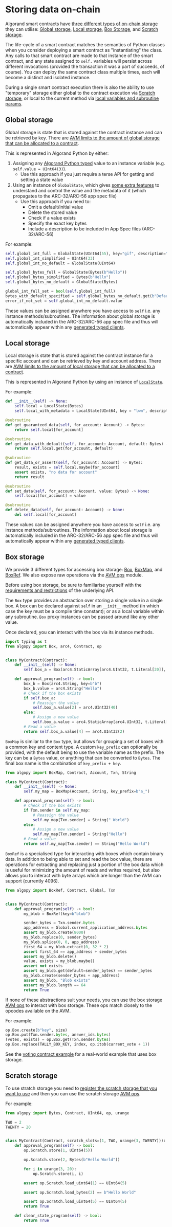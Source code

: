 # Storing data on-chain

Algorand smart contracts have [three different types of on-chain storage](https://devdeveloper.algorand.co/concepts/smart-contracts/storage/overview/)
they can utilise: [Global storage](#global-storage), [Local storage](#local-storage), [Box Storage](#box-storage), and [Scratch storage](#scratch-storage).

The life-cycle of a smart contract matches the semantics of Python classes when you consider
deploying a smart contract as "instantiating" the class. Any calls to that smart contract are made
to that instance of the smart contract, and any state assigned to `self.` variables will persist
across different invocations (provided the transaction it was a part of succeeds, of course). You can
deploy the same contract class multiple times, each will become a distinct and isolated instance.

During a single smart contract execution there is also the ability to use "temporary" storage
either global to the contract execution via [Scratch storage](#scratch-storage), or local to
the current method via [local variables and subroutine params](./lg-structure.md#subroutines).

## Global storage

Global storage is state that is stored against the contract instance and can be retrieved
by key. There are [AVM limits to the amount of global storage that can be allocated to a contract](https://dev.algorand.co/concepts/smart-contracts/storage/overview/#global-storage).

This is represented in Algorand Python by either:

1. Assigning any [Algorand Python typed](./lg-types.md) value to an instance variable (e.g. `self.value = UInt64(3)`).
    - Use this approach if you just require a terse API for getting and setting a state value
2. Using an instance of `GlobalState`, which gives [some extra features](./api-algopy.md#algopy.GlobalState) to understand
   and control the value and the metadata of it (which propagates to the ARC-32/ARC-56 app spec file)
    - Use this approach if you need to:
        - Omit a default/initial value
        - Delete the stored value
        - Check if a value exists
        - Specify the exact key bytes
        - Include a description to be included in App Spec files (ARC-32/ARC-56)

For example:

```python
self.global_int_full = GlobalState(UInt64(55), key="gif", description="Global int full")
self.global_int_simplified = UInt64(33)
self.global_int_no_default = GlobalState(UInt64)

self.global_bytes_full = GlobalState(Bytes(b"Hello"))
self.global_bytes_simplified = Bytes(b"Hello")
self.global_bytes_no_default = GlobalState(Bytes)

global_int_full_set = bool(self.global_int_full)
bytes_with_default_specified = self.global_bytes_no_default.get(b"Default if no value set")
error_if_not_set = self.global_int_no_default.value
```

These values can be assigned anywhere you have access to `self` i.e. any instance methods/subroutines. The information about
global storage is automatically included in the ARC-32/ARC-56 app spec file and thus will automatically appear within
any [generated typed clients](https://github.com/algorandfoundation/algokit-cli/blob/main/docs/features/generate.md#1-typed-clients).

## Local storage

Local storage is state that is stored against the contract instance for a specific account and can be retrieved
by key and account address. There are [AVM limits to the amount of local storage that can be allocated to a contract](https://dev.algorand.co/concepts/smart-contracts/storage/overview/#local-storage).

This is represented in Algorand Python by using an instance of [`LocalState`](./api-algopy.md#algopy.LocalState).

For example:

```python
def __init__(self) -> None:
    self.local = LocalState(Bytes)
    self.local_with_metadata = LocalState(UInt64, key = "lwm", description = "Local with metadata")

@subroutine
def get_guaranteed_data(self, for_account: Account) -> Bytes:
    return self.local[for_account]

@subroutine
def get_data_with_default(self, for_account: Account, default: Bytes) -> Bytes:
    return self.local.get(for_account, default)

@subroutine
def get_data_or_assert(self, for_account: Account) -> Bytes:
    result, exists = self.local.maybe(for_account)
    assert exists, "no data for account"
    return result

@subroutine
def set_data(self, for_account: Account, value: Bytes) -> None:
    self.local[for_account] = value

@subroutine
def delete_data(self, for_account: Account) -> None:
    del self.local[for_account]
```

These values can be assigned anywhere you have access to `self` i.e. any instance methods/subroutines. The information about
local storage is automatically included in the ARC-32/ARC-56 app spec file and thus will automatically appear within
any [generated typed clients](https://github.com/algorandfoundation/algokit-cli/blob/main/docs/features/generate.md#1-typed-clients).

## Box storage

We provide 3 different types for accessing box storage: [Box](./api-algopy.md#algopy.Box), [BoxMap](./api-algopy.md#algopy.BoxMap), and [BoxRef](./api-algopy.md#algopy.BoxBlob). We also expose raw operations via the [AVM ops](./lg-ops.md) module.

Before using box storage, be sure to familiarise yourself with the [requirements and restrictions](https://dev.algorand.co/concepts/smart-contracts/storage/overview/#boxes) of the underlying API.

The `Box` type provides an abstraction over storing a single value in a single box. A box can be declared against `self`
in an `__init__` method (in which case the key must be a compile time constant); or as a local variable within any
subroutine. `Box` proxy instances can be passed around like any other value.

Once declared, you can interact with the box via its instance methods.

```python
import typing as t
from algopy import Box, arc4, Contract, op


class MyContract(Contract):
    def __init__(self) -> None:
        self.box_a = Box(arc4.StaticArray[arc4.UInt32, t.Literal[20]], key=b"a")

    def approval_program(self) -> bool:
        box_b = Box(arc4.String, key=b"b")
        box_b.value = arc4.String("Hello")
        # Check if the box exists
        if self.box_a:
            # Reassign the value
            self.box_a.value[2] = arc4.UInt32(40)
        else:
            # Assign a new value
            self.box_a.value = arc4.StaticArray[arc4.UInt32, t.Literal[20]].from_bytes(op.bzero(20 * 4))
        # Read a value
        return self.box_a.value[4] == arc4.UInt32(2)
```

`BoxMap` is similar to the `Box` type, but allows for grouping a set of boxes with a common key and content type.
A custom `key_prefix` can optionally be provided, with the default being to use the variable name as the prefix.
The key can be a `Bytes` value, or anything that can be converted to `Bytes`. The final box name is the combination of `key_prefix + key`.

```python
from algopy import BoxMap, Contract, Account, Txn, String

class MyContract(Contract):
    def __init__(self) -> None:
        self.my_map = BoxMap(Account, String, key_prefix=b"a_")

    def approval_program(self) -> bool:
        # Check if the box exists
        if Txn.sender in self.my_map:
            # Reassign the value
            self.my_map[Txn.sender] = String(" World")
        else:
            # Assign a new value
            self.my_map[Txn.sender] = String("Hello")
        # Read a value
        return self.my_map[Txn.sender] == String("Hello World")
```

`BoxRef` is a specialised type for interacting with boxes which contain binary data. In addition to being able to set and read the box value, there are operations for extracting and replacing just a portion of the box data which
is useful for minimizing the amount of reads and writes required, but also allows you to interact with byte arrays which are longer than the AVM can support (currently 4096).

```python
from algopy import BoxRef, Contract, Global, Txn


class MyContract(Contract):
    def approval_program(self) -> bool:
        my_blob = BoxRef(key=b"blob")

        sender_bytes = Txn.sender.bytes
        app_address = Global.current_application_address.bytes
        assert my_blob.create(8000)
        my_blob.replace(0, sender_bytes)
        my_blob.splice(0, 0, app_address)
        first_64 = my_blob.extract(0, 32 * 2)
        assert first_64 == app_address + sender_bytes
        assert my_blob.delete()
        value, exists = my_blob.maybe()
        assert not exists
        assert my_blob.get(default=sender_bytes) == sender_bytes
        my_blob.create(sender_bytes + app_address)
        assert my_blob, "Blob exists"
        assert my_blob.length == 64
        return True
```

If none of these abstractions suit your needs, you can use the box storage [AVM ops](./lg-ops.md) to interact with box storage. These ops match closely to the opcodes available on the AVM.

For example:

```python
op.Box.create(b"key", size)
op.Box.put(Txn.sender.bytes, answer_ids.bytes)
(votes, exists) = op.Box.get(Txn.sender.bytes)
op.Box.replace(TALLY_BOX_KEY, index, op.itob(current_vote + 1))
```

See the [voting contract example](https://github.com/algorandfoundation/puya/tree/main/examples/voting/voting.py) for a real-world example that uses box storage.

## Scratch storage

To use stratch storage you need to [register the scratch storage that you want to use](./lg-structure.md#contract-class-configuration) and then you can use the scratch storage [AVM ops](./lg-ops.md).

For example:

```python
from algopy import Bytes, Contract, UInt64, op, urange

TWO = 2
TWENTY = 20


class MyContract(Contract, scratch_slots=(1, TWO, urange(3, TWENTY))):
    def approval_program(self) -> bool:
        op.Scratch.store(1, UInt64(5))

        op.Scratch.store(2, Bytes(b"Hello World"))

        for i in urange(3, 20):
            op.Scratch.store(i, i)

        assert op.Scratch.load_uint64(1) == UInt64(5)

        assert op.Scratch.load_bytes(2) == b"Hello World"

        assert op.Scratch.load_uint64(5) == UInt64(5)
        return True

    def clear_state_program(self) -> bool:
        return True
```

